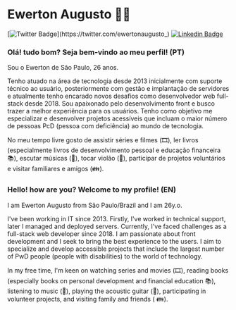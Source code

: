 <!--
### Hi there 👋


**ewerton-augusto/ewerton-augusto** is a ✨ _special_ ✨ repository because its `README.md` (this file) appears on your GitHub profile.

Here are some ideas to get you started:

- 🔭 I’m currently working on ...
- 🌱 I’m currently learning ...
- 👯 I’m looking to collaborate on ...
- 🤔 I’m looking for help with ...
- 💬 Ask me about ...
- 📫 How to reach me: ...
- 😄 Pronouns: ...
- ⚡ Fun fact: ...
-->

# Ewerton Augusto :man_technologist: 

[![Twitter Badge](https://img.shields.io/badge/-Twitter-1ca0f1?style=flat-square&labelColor=1ca0f1&logo=twitter&logoColor=white&link=https://twitter.com/ewertonaugusto_)](https://twitter.com/ewertonaugusto_)
[![Linkedin Badge](https://img.shields.io/badge/-LinkedIn-blue?style=flat-square&logo=Linkedin&logoColor=white&link=https://www.linkedin.com/in/ewerton-augusto)](https://www.linkedin.com/in/ewerton-augusto)

### Olá! tudo bom? Seja bem-vindo ao meu perfil! (PT)

Sou o Ewerton de São Paulo, 26 anos. 

Tenho atuado na área de tecnologia desde 2013 inicialmente com suporte técnico ao usuário, posteriormente com gestão e implantação de servidores e atualmente tenho encarado novos desafios como desenvolvedor web full-stack desde 2018. Sou apaixonado pelo desenvolvimento front e busco trazer a melhor experiência para os usuários. Tenho como objetivo me especializar e desenvolver projetos acessíveis que incluam o maior número de pessoas PcD (pessoa com deficiência) ao mundo de tecnologia.

No meu tempo livre gosto de assistir séries e filmes (🎞️), ler livros (especialmente livros de desenvolvimento pessoal e educação financeira 📚), escutar músicas (🎵), tocar violão (:guitar:), participar de projetos voluntários e visitar familiares e amigos (:family:).

### Hello! how are you? Welcome to my profile! (EN)

I am Ewerton Augusto from São Paulo/Brazil and I am 26y.o.

I've been working in IT since 2013. Firstly, I've worked in technical support, later I managed and deployed servers. Currently, I've faced challenges as a full-stack web developer since 2018. I am passionate about front development and I seek to bring the best experience to the users. I aim to specialize and develop accessible projects that include the largest number of PwD people (people with disabilities) to the world of technology.

In my free time, I'm keen on watching series and movies (🎞️), reading books (especially books on personal development and financial education 📚), listening to music (🎵), playing the acoustic guitar (🎸), participating in volunteer projects, and visiting family and friends ( 👪).
